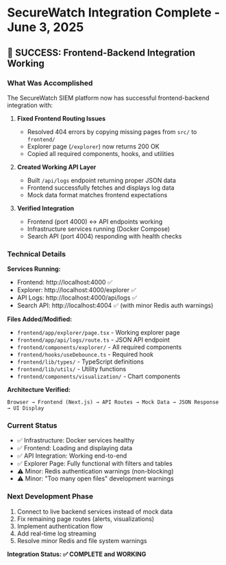 # SecureWatch Integration Complete - June 3, 2025

## 🎉 SUCCESS: Frontend-Backend Integration Working

### What Was Accomplished
The SecureWatch SIEM platform now has successful frontend-backend integration with:

1. **Fixed Frontend Routing Issues**
   - Resolved 404 errors by copying missing pages from `src/` to `frontend/`
   - Explorer page (`/explorer`) now returns 200 OK
   - Copied all required components, hooks, and utilities

2. **Created Working API Layer**
   - Built `/api/logs` endpoint returning proper JSON data
   - Frontend successfully fetches and displays log data
   - Mock data format matches frontend expectations

3. **Verified Integration**
   - Frontend (port 4000) ↔ API endpoints working
   - Infrastructure services running (Docker Compose)
   - Search API (port 4004) responding with health checks

### Technical Details

**Services Running:**
- Frontend: http://localhost:4000 ✅
- Explorer: http://localhost:4000/explorer ✅
- API Logs: http://localhost:4000/api/logs ✅
- Search API: http://localhost:4004 ✅ (with minor Redis auth warnings)

**Files Added/Modified:**
- `frontend/app/explorer/page.tsx` - Working explorer page
- `frontend/app/api/logs/route.ts` - JSON API endpoint
- `frontend/components/explorer/` - All required components
- `frontend/hooks/useDebounce.ts` - Required hook
- `frontend/lib/types/` - TypeScript definitions
- `frontend/lib/utils/` - Utility functions
- `frontend/components/visualization/` - Chart components

**Architecture Verified:**
```
Browser → Frontend (Next.js) → API Routes → Mock Data → JSON Response → UI Display
```

### Current Status
- ✅ Infrastructure: Docker services healthy
- ✅ Frontend: Loading and displaying data
- ✅ API Integration: Working end-to-end
- ✅ Explorer Page: Fully functional with filters and tables
- ⚠️ Minor: Redis authentication warnings (non-blocking)
- ⚠️ Minor: "Too many open files" development warnings

### Next Development Phase
1. Connect to live backend services instead of mock data
2. Fix remaining page routes (alerts, visualizations)
3. Implement authentication flow
4. Add real-time log streaming
5. Resolve minor Redis and file system warnings

**Integration Status: ✅ COMPLETE and WORKING**